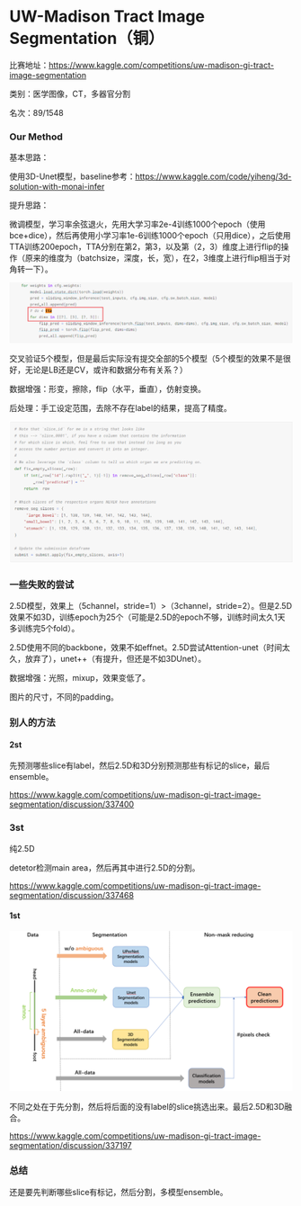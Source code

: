 # UW-Madison Tract Image Segmentation（铜）

比赛地址：https://www.kaggle.com/competitions/uw-madison-gi-tract-image-segmentation

类别：医学图像，CT，多器官分割

名次：89/1548

### Our Method

基本思路：

使用3D-Unet模型，baseline参考：https://www.kaggle.com/code/yiheng/3d-solution-with-monai-infer

提升思路：

微调模型，学习率余弦退火，先用大学习率2e-4训练1000个epoch（使用bce+dice），然后再使用小学习率1e-6训练1000个epoch（只用dice），之后使用TTA训练200epoch，TTA分别在第2，第3，以及第（2，3）维度上进行flip的操作（原来的维度为（batchsize，深度，长，宽），在2，3维度上进行flip相当于对角转一下）。

![image-20220724195026005](../imgs/kaggle-uw1.png)

交叉验证5个模型，但是最后实际没有提交全部的5个模型（5个模型的效果不是很好，无论是LB还是CV，或许和数据分布有关系？）

数据增强：形变，擦除，flip（水平，垂直），仿射变换。

后处理：手工设定范围，去除不存在label的结果，提高了精度。

![image-20220724202028191](../imgs/kaggle-uw2.png)

### 一些失败的尝试

2.5D模型，效果上（5channel，stride=1）>（3channel，stride=2）。但是2.5D效果不如3D，训练epoch为25个（可能是2.5D的epoch不够，训练时间太久1天多训练完5个fold）。

2.5D使用不同的backbone，效果不如effnet。2.5D尝试Attention-unet（时间太久，放弃了），unet++（有提升，但还是不如3DUnet）。

数据增强：光照，mixup，效果变低了。

图片的尺寸，不同的padding。

### 别人的方法

#### 2st

先预测哪些slice有label，然后2.5D和3D分别预测那些有标记的slice，最后ensemble。

https://www.kaggle.com/competitions/uw-madison-gi-tract-image-segmentation/discussion/337400

### 3st

纯2.5D

detetor检测main area，然后再其中进行2.5D的分割。

https://www.kaggle.com/competitions/uw-madison-gi-tract-image-segmentation/discussion/337468

#### 1st

![img](https://raw.githubusercontent.com/CarnoZhao/Kaggle-UWMGIT/kaggle_tractseg/data/tract/pipeline.png)

不同之处在于先分割，然后将后面的没有label的slice挑选出来。最后2.5D和3D融合。

https://www.kaggle.com/competitions/uw-madison-gi-tract-image-segmentation/discussion/337197

### 总结

还是要先判断哪些slice有标记，然后分割，多模型ensemble。